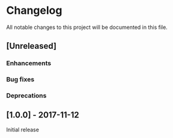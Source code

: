 # Changelog
All notable changes to this project will be documented in this file.

## [Unreleased]
### Enhancements

### Bug fixes

### Deprecations

## [1.0.0] - 2017-11-12

Initial release
